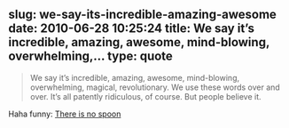 slug: we-say-its-incredible-amazing-awesome
date: 2010-06-28 10:25:24
title: We say it’s incredible, amazing, awesome, mind-blowing, overwhelming,...
type: quote
---

> We say it’s incredible, amazing, awesome, mind-blowing, overwhelming, magical, revolutionary. We use these words over and over. It’s all patently ridiculous, of course. But people believe it.

Haha funny: [There is no spoon](http://www.fakesteve.net/2010/06/there-is-no-spoon.html)
